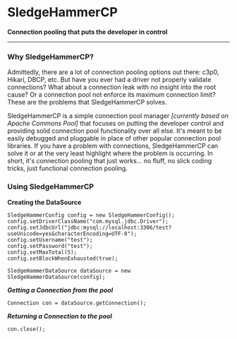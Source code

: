# SledgeHammerCP

**Connection pooling that puts the developer in control**

------------------------

### Why SledgeHammerCP?
Admittedly, there are a lot of connection pooling options out there: c3p0, Hikari, DBCP, etc. But have you ever had a driver not properly validate connections? What about a connection leak with no insight into the root cause? Or a connection pool not enforce its maximum connection limit? These are the problems that SledgeHammerCP solves.

SledgeHammerCP is a simple connection pool manager _[currently based on Apache Commons Pool]_ that focuses on putting the developer control and providing solid connection pool functionality over all else. It's meant to be easily debugged and pluggable in place of other popular connection pool libraries. If you have a problem with connections, SledgeHammerCP can solve it or at the very least highlight where the problem is occurring. In short, it's connection pooling that just works... no fluff, no slick coding tricks, just functional connection pooling.

### Using SledgeHammerCP
**Creating the DataSource**
```
SledgeHammerConfig config = new SledgeHammerConfig();
config.setDriverClassName("com.mysql.jdbc.Driver");
config.setJdbcUrl("jdbc:mysql://localhost:3306/test?useUnicode=yes&characterEncoding=UTF-8");
config.setUsername("test");
config.setPassword("test");
config.setMaxTotal(5);
config.setBlockWhenExhausted(true);

SledgeHammerDataSource dataSource = new SledgeHammerDataSource(config);
```
***Getting a Connection from the pool***
```
Connection con = dataSource.getConnection();
```
***Returning a Connection to the pool***
```
con.close();
```
